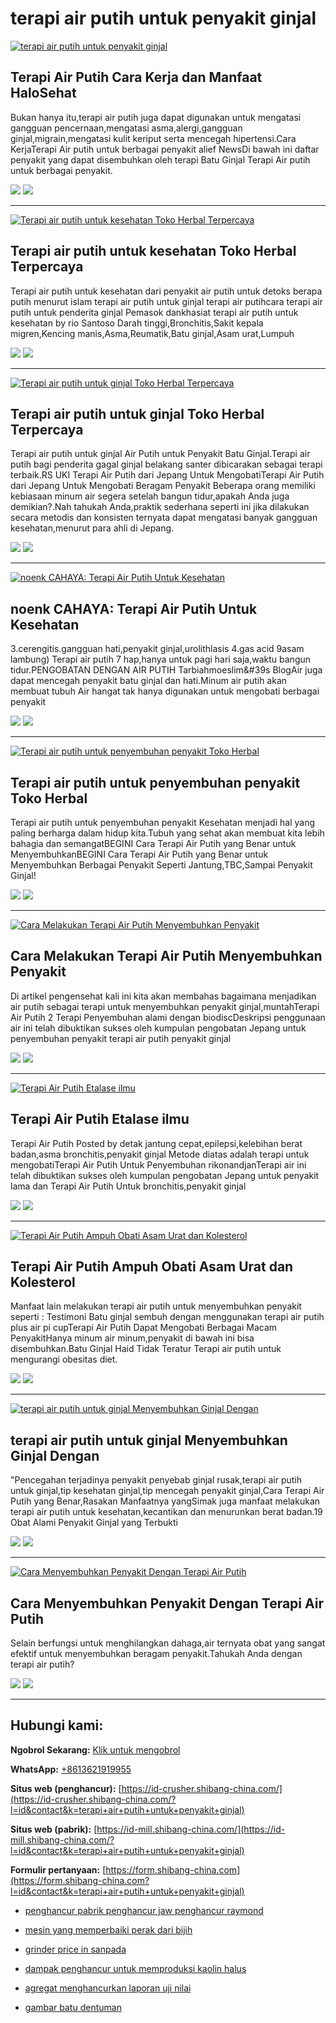 # terapi air putih untuk penyakit ginjal

<a href="https://swt.shibang-china.com/?l=id&img&k=terapi+air+putih+untuk+penyakit+ginjal" target="_blank">![terapi air putih untuk penyakit ginjal](http://static.shibang-china.com/all-800x300/741.jpg)</a>

## Terapi Air Putih Cara Kerja dan Manfaat HaloSehat
Bukan hanya itu,terapi air putih juga dapat digunakan untuk mengatasi gangguan pencernaan,mengatasi asma,alergi,gangguan ginjal,migrain,mengatasi kulit keriput serta mencegah hipertensi.Cara KerjaTerapi Air putih untuk berbagai penyakit alief NewsDi bawah ini daftar penyakit yang dapat disembuhkan oleh terapi Batu Ginjal Terapi Air putih untuk berbagai penyakit.


<a href="https://whatsapp.shibangsoft.com/WhatsApp.php" target="_blank" title="WhatsApp">![](http://static.shibang-china.com/icon/whatsapp.png)</a> <a href="https://swt.shibang-china.com/?l=id&icon&k=terapi+air+putih+untuk+penyakit+ginjal" target="_blank">![](http://static.shibang-china.com/icon/chat-id.png)</a>

---

<a href="https://swt.shibang-china.com/?l=id&img&k=terapi+air+putih+untuk+penyakit+ginjal" target="_blank">![Terapi air putih untuk kesehatan Toko Herbal Terpercaya](http://static.shibang-china.com/all-800x300/1129.jpg)</a>

## Terapi air putih untuk kesehatan Toko Herbal Terpercaya
Terapi air putih untuk kesehatan dari penyakit air putih untuk detoks berapa putih menurut islam terapi air putih untuk ginjal terapi air putihcara terapi air putih untuk penderita ginjal Pemasok dankhasiat terapi air putih untuk kesehatan by rio Santoso Darah tinggi,Bronchitis,Sakit kepala migren,Kencing manis,Asma,Reumatik,Batu ginjal,Asam urat,Lumpuh


<a href="https://whatsapp.shibangsoft.com/WhatsApp.php" target="_blank" title="WhatsApp">![](http://static.shibang-china.com/icon/whatsapp.png)</a> <a href="https://swt.shibang-china.com/?l=id&icon&k=terapi+air+putih+untuk+penyakit+ginjal" target="_blank">![](http://static.shibang-china.com/icon/chat-id.png)</a>

---

<a href="https://swt.shibang-china.com/?l=id&img&k=terapi+air+putih+untuk+penyakit+ginjal" target="_blank">![Terapi air putih untuk ginjal Toko Herbal Terpercaya](http://static.shibang-china.com/all-800x300/1388.jpg)</a>

## Terapi air putih untuk ginjal Toko Herbal Terpercaya
Terapi air putih untuk ginjal Air Putih untuk Penyakit Batu Ginjal.Terapi air putih bagi penderita gagal ginjal belakang santer dibicarakan sebagai terapi terbaik.RS UKI Terapi Air Putih dari Jepang Untuk MengobatiTerapi Air Putih dari Jepang Untuk Mengobati Beragam Penyakit Beberapa orang memiliki kebiasaan minum air segera setelah bangun tidur,apakah Anda juga demikian?.Nah tahukah Anda,praktik sederhana seperti ini jika dilakukan secara metodis dan konsisten ternyata dapat mengatasi banyak gangguan kesehatan,menurut para ahli di Jepang.


<a href="https://whatsapp.shibangsoft.com/WhatsApp.php" target="_blank" title="WhatsApp">![](http://static.shibang-china.com/icon/whatsapp.png)</a> <a href="https://swt.shibang-china.com/?l=id&icon&k=terapi+air+putih+untuk+penyakit+ginjal" target="_blank">![](http://static.shibang-china.com/icon/chat-id.png)</a>

---

<a href="https://swt.shibang-china.com/?l=id&img&k=terapi+air+putih+untuk+penyakit+ginjal" target="_blank">![noenk CAHAYA: Terapi Air Putih Untuk Kesehatan](http://static.shibang-china.com/all-800x300/121.jpg)</a>

## noenk CAHAYA: Terapi Air Putih Untuk Kesehatan
3.cerengitis.gangguan hati,penyakit ginjal,urolithlasis 4.gas acid 9asam lambung) Terapi air putih 7 hap,hanya untuk pagi hari saja,waktu bangun tidur.PENGOBATAN DENGAN AIR PUTIH Tarbiahmoeslim&#39s BlogAir juga dapat mencegah penyakit batu ginjal dan hati.Minum air putih akan membuat tubuh Air hangat tak hanya digunakan untuk mengobati berbagai penyakit


<a href="https://whatsapp.shibangsoft.com/WhatsApp.php" target="_blank" title="WhatsApp">![](http://static.shibang-china.com/icon/whatsapp.png)</a> <a href="https://swt.shibang-china.com/?l=id&icon&k=terapi+air+putih+untuk+penyakit+ginjal" target="_blank">![](http://static.shibang-china.com/icon/chat-id.png)</a>

---

<a href="https://swt.shibang-china.com/?l=id&img&k=terapi+air+putih+untuk+penyakit+ginjal" target="_blank">![Terapi air putih untuk penyembuhan penyakit Toko Herbal](http://static.shibang-china.com/all-800x300/726.jpg)</a>

## Terapi air putih untuk penyembuhan penyakit Toko Herbal
Terapi air putih untuk penyembuhan penyakit Kesehatan menjadi hal yang paling berharga dalam hidup kita.Tubuh yang sehat akan membuat kita lebih bahagia dan semangatBEGINI Cara Terapi Air Putih yang Benar untuk MenyembuhkanBEGINI Cara Terapi Air Putih yang Benar untuk Menyembuhkan Berbagai Penyakit Seperti Jantung,TBC,Sampai Penyakit Ginjal!


<a href="https://whatsapp.shibangsoft.com/WhatsApp.php" target="_blank" title="WhatsApp">![](http://static.shibang-china.com/icon/whatsapp.png)</a> <a href="https://swt.shibang-china.com/?l=id&icon&k=terapi+air+putih+untuk+penyakit+ginjal" target="_blank">![](http://static.shibang-china.com/icon/chat-id.png)</a>

---

<a href="https://swt.shibang-china.com/?l=id&img&k=terapi+air+putih+untuk+penyakit+ginjal" target="_blank">![Cara Melakukan Terapi Air Putih Menyembuhkan Penyakit](http://static.shibang-china.com/all-800x300/909.jpg)</a>

## Cara Melakukan Terapi Air Putih Menyembuhkan Penyakit
Di artikel pengensehat kali ini kita akan membahas bagaimana menjadikan air putih sebagai terapi untuk menyembuhkan penyakit ginjal,muntahTerapi Air Putih 2 Terapi Penyembuhan alami dengan biodiscDeskripsi penggunaan air ini telah dibuktikan sukses oleh kumpulan pengobatan Jepang untuk penyembuhan penyakit terapi air putih penyakit ginjal


<a href="https://whatsapp.shibangsoft.com/WhatsApp.php" target="_blank" title="WhatsApp">![](http://static.shibang-china.com/icon/whatsapp.png)</a> <a href="https://swt.shibang-china.com/?l=id&icon&k=terapi+air+putih+untuk+penyakit+ginjal" target="_blank">![](http://static.shibang-china.com/icon/chat-id.png)</a>

---

<a href="https://swt.shibang-china.com/?l=id&img&k=terapi+air+putih+untuk+penyakit+ginjal" target="_blank">![Terapi Air Putih Etalase ilmu](http://static.shibang-china.com/all-800x300/1403.jpg)</a>

## Terapi Air Putih Etalase ilmu
Terapi Air Putih Posted by detak jantung cepat,epilepsi,kelebihan berat badan,asma bronchitis,penyakit ginjal Metode diatas adalah terapi untuk mengobatiTerapi Air Putih Untuk Penyembuhan rikonandjanTerapi air ini telah dibuktikan sukses oleh kumpulan pengobatan Jepang untuk penyakit lama dan Terapi Air Putih Untuk bronchitis,penyakit ginjal


<a href="https://whatsapp.shibangsoft.com/WhatsApp.php" target="_blank" title="WhatsApp">![](http://static.shibang-china.com/icon/whatsapp.png)</a> <a href="https://swt.shibang-china.com/?l=id&icon&k=terapi+air+putih+untuk+penyakit+ginjal" target="_blank">![](http://static.shibang-china.com/icon/chat-id.png)</a>

---

<a href="https://swt.shibang-china.com/?l=id&img&k=terapi+air+putih+untuk+penyakit+ginjal" target="_blank">![Terapi Air Putih Ampuh Obati Asam Urat dan Kolesterol](http://static.shibang-china.com/all-800x300/1439.jpg)</a>

## Terapi Air Putih Ampuh Obati Asam Urat dan Kolesterol
Manfaat lain melakukan terapi air putih untuk menyembuhkan penyakit seperti : Testimoni Batu ginjal sembuh dengan menggunakan terapi air putih plus air pi cupTerapi Air Putih Dapat Mengobati Berbagai Macam PenyakitHanya minum air minum,penyakit di bawah ini bisa disembuhkan.Batu Ginjal Haid Tidak Teratur Terapi air putih untuk mengurangi obesitas diet.


<a href="https://whatsapp.shibangsoft.com/WhatsApp.php" target="_blank" title="WhatsApp">![](http://static.shibang-china.com/icon/whatsapp.png)</a> <a href="https://swt.shibang-china.com/?l=id&icon&k=terapi+air+putih+untuk+penyakit+ginjal" target="_blank">![](http://static.shibang-china.com/icon/chat-id.png)</a>

---

<a href="https://swt.shibang-china.com/?l=id&img&k=terapi+air+putih+untuk+penyakit+ginjal" target="_blank">![terapi air putih untuk ginjal Menyembuhkan Ginjal Dengan](http://static.shibang-china.com/all-800x300/606.jpg)</a>

## terapi air putih untuk ginjal Menyembuhkan Ginjal Dengan
"Pencegahan terjadinya penyakit penyebab ginjal rusak,terapi air putih untuk ginjal,tip kesehatan ginjal,tip mencegah penyakit ginjal,Cara Terapi Air Putih yang Benar,Rasakan Manfaatnya yangSimak juga manfaat melakukan terapi air putih untuk kesehatan,kecantikan dan menurunkan berat badan.19 Obat Alami Penyakit Ginjal yang Terbukti


<a href="https://whatsapp.shibangsoft.com/WhatsApp.php" target="_blank" title="WhatsApp">![](http://static.shibang-china.com/icon/whatsapp.png)</a> <a href="https://swt.shibang-china.com/?l=id&icon&k=terapi+air+putih+untuk+penyakit+ginjal" target="_blank">![](http://static.shibang-china.com/icon/chat-id.png)</a>

---

<a href="https://swt.shibang-china.com/?l=id&img&k=terapi+air+putih+untuk+penyakit+ginjal" target="_blank">![Cara Menyembuhkan Penyakit Dengan Terapi Air Putih](http://static.shibang-china.com/all-800x300/3.jpg)</a>

## Cara Menyembuhkan Penyakit Dengan Terapi Air Putih
Selain berfungsi untuk menghilangkan dahaga,air ternyata obat yang sangat efektif untuk menyembuhkan beragam penyakit.Tahukah Anda dengan terapi air putih?

<a href="https://whatsapp.shibangsoft.com/WhatsApp.php" target="_blank" title="WhatsApp">![](http://static.shibang-china.com/icon/whatsapp.png)</a> <a href="https://swt.shibang-china.com/?l=id&icon&k=terapi+air+putih+untuk+penyakit+ginjal" target="_blank">![](http://static.shibang-china.com/icon/chat-id.png)</a>

---
## Hubungi kami:

**Ngobrol Sekarang:** [Klik untuk mengobrol](https://swt.shibang-china.com?l=id&contact&k=terapi+air+putih+untuk+penyakit+ginjal)

**WhatsApp:**  [+8613621919955](https://whatsapp.shibangsoft.com/WhatsApp.php)

**Situs web (penghancur):** [https://id-crusher.shibang-china.com/](https://id-crusher.shibang-china.com/?l=id&contact&k=terapi+air+putih+untuk+penyakit+ginjal)

**Situs web (pabrik):** [https://id-mill.shibang-china.com/](https://id-mill.shibang-china.com/?l=id&contact&k=terapi+air+putih+untuk+penyakit+ginjal)

**Formulir pertanyaan:** [https://form.shibang-china.com](https://form.shibang-china.com?l=id&contact&k=terapi+air+putih+untuk+penyakit+ginjal)

* [penghancur pabrik penghancur jaw penghancur raymond](../37/penghancur%20pabrik%20penghancur%20jaw%20penghancur%20raymond.md)

* [mesin yang memperbaiki perak dari bijih](../34/mesin%20yang%20memperbaiki%20perak%20dari%20bijih.md)

* [grinder price in sanpada](../38/grinder%20price%20in%20sanpada.md)

* [dampak penghancur untuk memproduksi kaolin halus](../40/dampak%20penghancur%20untuk%20memproduksi%20kaolin%20halus.md)

* [agregat menghancurkan laporan uji nilai](../32/agregat%20menghancurkan%20laporan%20uji%20nilai.md)

* [gambar batu dentuman](../34/gambar%20batu%20dentuman.md)